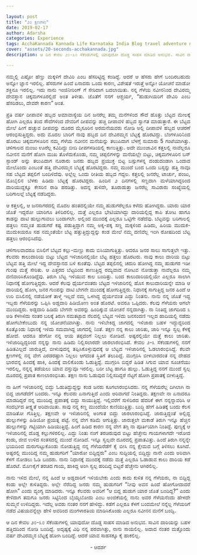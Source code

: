 ```yaml
---

layout: post
title: "೨೦ ಕ್ಷಣಗಳು"
date: 2019-02-17
author: Adarsha
categories: Experience
tags: AcchaKannada Kannada Life Karnataka India Blog travel adventure nature philosopher chikkamagaluru devirammaTemple death neardeath saavu escape
cover: "assets/20-seconds-acchakannada.jpg"
description: ಆ ದಿನ ಕೇವಲ ೨೦-೩೦ ಸೆಕೆಂಡುಗಳಲ್ಲಿ ಯಾವುದೋ ದೊಡ್ಡ ಸಾಹಸ ಮಾಡಿದ ಅನುಭವ. ಸಾವಿನ ದಾರಿಯನ್ನು ಬಹಳ ಹತ್ತಿದದಿಂದ ನೋಡಿ ಬಂದಿದ್ದೆ.

---
```



<p align ="justify">ನಮ್ಮಲ್ಲಿ ಎಷ್ಟೋ ಹೆಣ್ಣು ಮಕ್ಕಳಿಗೆ ದೇವಿರಿ ಎಂಬ ಹೆಸರಿಟ್ಟಿದ್ದ ಕಂಡಿದ್ದೆ. ಆದರೆ ಆ ಹೆಸರು ಹೇಗೆ ಬಂದಿರಬಹುದು ಅನ್ನೋ ಜ್ಞಾನ ಇರಲಿಲ್ಲ. ಹೆಸರುಗಳ ಹಿಂದೆ ಏನಾದರು ಒಂದು ಕಾರಣ, ವಿಶೇಷತೆ ಇರುತ್ತೆ ಅನ್ನೋ ಯೋಚನೆ ಮಾಡೋ ಶಕ್ತಿನೂ ಇರಲಿಲ್ಲ. ಇದು ನಾನು ಇಂಜಿನೀರಿಂಗ್ ಗೆ ಸೇರಿದಾಗ ಬದಲಾಯಿತು. ನನ್ನ ಗೆಳೆಯ ನವೀನನಿಂದ ದೇವಿರಮ್ಮ ದೇವಸ್ಥಾನ ಚಿಕ್ಕಮಗಳೂರಲ್ಲಿದೆ ಅಂತ ತಿಳೀತು. ಜೊತೆಗೆ ನನಗೆ ಆಶ್ಚರ್ಯ, “ಹುಡುಗಿಯರಿಗೆ ದೇವಿರಿ ಎಂಬ ಹೆಸರಿಡಲು, ದೇವರೇ ಕಾರಣ” ಅಂತ.</p>
<p align ="justify">ಪ್ರತಿ ವರ್ಷ ದೀಪಾವಳಿ ಹಬ್ಬದ ಅಮಾವಾಸ್ಯೆಯ ದಿನ ಜನರೆಲ್ಲ ತಮ್ಮ ಮನೆಗಳಿಂದ ಸೌದೆ ಹೊತ್ತು ಬೆಟ್ಟದ ಮೇಲಕ್ಕೆ ಹೋಗಿ ಎಲ್ಲರೂ ತಂದ ಸೌದೆಗಳಿಂದ ದೇವರಿಗೆ ದೀಪವನ್ನು ಹಚ್ಚಿ ದೀಪಾವಳಿ ಹಬ್ಬದ ಸ್ವಾಗತ ಮಾಡುತ್ತಾರೆ. ಈ ಬೆಟ್ಟದ ಮೇಲೆ ಹೀಗೆ ಹಚ್ಚುವ ದೀಪವನ್ನು ದೂರದ ಮೈಸೂರಿನ ಅರಮನೆಯವರು ನೋಡಿ ಅಲ್ಲಿ ದೀಪಾವಳಿ ಹಬ್ಬದ ಆಚರಣೆ ಆರಂಭಿಸುತ್ತಿದ್ದರು.
ಅದು ಮೊದಲ ಬಾರಿಗೆ ನಾವು ಹಬ್ಬದ ದಿನ ದೇವಿರಮ್ಮನ ಬೆಟ್ಟಕ್ಕೆ ಹೊರಟಿದ್ದು. ಬೆಂಗಳೂರಿನಿಂದ ಹೊರಟು ಚಿಕ್ಕಮಗಳೂರಿನ ನಮ್ಮ ಗೆಳೆಯ ನವೀನನ ಮನೆಯನ್ನು ತಲುಪಿದಾಗ ಬೆಳಗ್ಗೆ ಸುಮಾರು 5 ಗಂಟೆಯಾಗಿತ್ತು. ಚಳಿಗಾಲದ ಮಂಜು ಊರೆಲ್ಲ ಕವಿದಿದ್ದು ಬೀದಿ ದೀಪಗಳಡಿಯಲ್ಲಿ ಕಾಣುತ್ತಿತ್ತು. ಅದೇ ಮುಂಜಾವಿನ ಕತ್ತಲಲ್ಲಿ ನಾವೆಲ್ಲರೂ ನವೀನನ ಮನೆಗೆ ಹೋಗಿ ಮುಖ ತೊಳೆದುಕೊಂಡು, ನಮ್ಮ ಚಪ್ಪಲಿಗಳನ್ನು ಮನೆಯಲ್ಲೇ ಬಿಟ್ಟು, ಚಿಕ್ಕಮಗಳೂರಿನ ಬಸ್ ಸ್ಟಾಂಡ್ ಅನ್ನು ತಲುಪಿದಾಗ ನೂರಾರು ಜನರು ಹಬ್ಬದ ಪ್ರಯುಕ್ತ ಬಿಟ್ಟ ಬಸ್ಸುಗಳನ್ನ ದಂಡುದಂಡಾಗಿ ಒಂದಾದ ಮೇಲೊಂದು ಎಂಬಂತೆ ಹತ್ತಿ ದೇವಿರಮ್ಮನ ಬೆಟ್ಟಕ್ಕೆ ಹೊರಟಿದ್ದರು. ನಮ್ಮ ಮುಂದೆ ಬಂದ ಒಂದು ಬಸ್ಸನ್ನು ಹತ್ತಿ ನಾವೂ ಸಹ ಬೆಟ್ಟದ ತಪ್ಪಲಿಗೆ ಬಂದಿಳಿದೆವು. ಅಲ್ಲೆಲ್ಲ ಒಂದು ರೀತಿಯ ಹಬ್ಬದ ಗದ್ದಲ. ಕತ್ತಲಲ್ಲಿ ಜನರೆಲ್ಲ ಟಾರ್ಚು, ಪಂಜು, ಮೊಬೈಲಿನ ಬೆಳಕು ಹಿಡಿದು ಬೆಟ್ಟಕ್ಕೆ ಹೊರಟಿದ್ದರು. ಹಿಂದಿನ ೨ ದಿನಗಳಲ್ಲಿ ಸಣ್ಣದಾಗಿ ಮಳೆಯಾಗಿದ್ದರಿಂದ ದಾರಿಯುದ್ದಕ್ಕೂ ಕೇಸರಿನ ರಾಡಿ ಹರಡಿತ್ತು. ಅದನ್ನ ತುಳಿದೇ, ತೂರಾಡುತ್ತಾ ಜನರೆಲ್ಲ ಸಾವಿರಾರು ಸಂಖ್ಯೆಯಲ್ಲಿ ಬರಿಗಾಲಲ್ಲೆ ಬೆಟ್ಟಕ್ಕೆ ನಡೆದಿದ್ದರು.</p>
<p align ="justify">ಆ ಕತ್ತಲಲ್ಲಿ, ಆ ಜನಸಾಗರದಲ್ಲಿ ಮೊದಲ ಹಂತದಲ್ಲಿಯೇ ನಮ್ಮ ಹುಡುಗರೆಲ್ಲರೂ ಕಳೆದು ಹೋಗಿದ್ದರು. ಯಾರು ಯಾರ ಜೊತೆ ಇದ್ದರೋ ಯಾರಿಗೂ ತಿಳಿದಿರಲಿಲ್ಲ. ಮತ್ತೆ ಎಲ್ಲರೂ ಭೇಟಿಯಾಗಿದ್ದು ದಾರಿಯಲ್ಲಿದ್ದ ಕಾಪಿ ತೋಟ ಹಾಗೂ ಕಾಡನ್ನು ದಾಟಿ ಹುಲ್ಲುಗಾವಲು ಬಂದಾಗಲೇ. ಅಲ್ಲಿಂದ ಮುಂದಕ್ಕೆ ಎಲ್ಲರೂ ಒಟ್ಟಿಗೇ ನಡೆದೆವು. ಬೆಟ್ಟವನ್ನು ಬರಿಗಾಲಲ್ಲಿ ಹತ್ತಲು ನಮ್ಮಂತ ಹುಡುಗರೆ ಕಷ್ಟ ಪಡುತ್ತಿದ್ದಾಗ ನಮ್ಮ ಅಕ್ಕ-ಪಕ್ಕ ಸಣ್ಣ ಮಕ್ಕಳಿಂದ ಹಿಡಿದು, ಹಿರಿಯ ಮುದುಕ-ಮುದುಕಿಯರೂ ಸಹ ನಮ್ಮಂತೆಯೇ ಬೆಟ್ಟ ಹತ್ತುತ್ತಿದ್ದುದ್ದನ್ನು ಕಂಡ ಮೇಲೆ ನಮ್ಮ ದಣಿವೆಲ್ಲ ಇಂಗಿ ರೋಷದಿಂದ ಬೆಟ್ಟ ಹತ್ತಲು ಆರಂಭಿಸಿದೆವು.</p>
<p align ="justify">ಚಳಿಗಾಲವಾದರೂ ಬಿಸಿಲಿಗೆ ಬೆಟ್ಟದ ಕಲ್ಲು-ಮಣ್ಣು ಕಾದು ಬಿಸಿಯಾಗುತ್ತಿತ್ತು. ಆದರೂ ಜನರ ಸಾಲು ಸಾಗುತ್ತಲೇ ಇತ್ತು. ಕೆಲವರು ಕಾಲುದಾರಿಯ ಬಿಟ್ಟು ಬೆಟ್ಟದ ಇಳಿಜಾರಿನಲ್ಲಿಯೇ ಬೆಟ್ಟ ಹತ್ತಲು ಹೊರಟರು. ನಾವು ಕಾಲು ದಾರಿಯ ಬಿಟ್ಟು ಬೆಟ್ಟವ ಹತ್ತಿ ಮೇಲೆ ಇದ್ದ ದೇವಸ್ಥಾನದ ಬಳಿ ಕುಂತೆವು. ಬೆಟ್ಟದ ತಪ್ಪಲಿನಲ್ಲಿ ಚದುರಿ ಹೋಗಿದ್ದ ನಮ್ಮ ಹುಡುಗರ ಇಡೀ ಗುಂಪು ಮತ್ತೆ ಸೇರಿತು. ಆ ಎತ್ತರದ ಬೆಟ್ಟದಿಂದ ಕಾಣುತ್ತಿದ್ದ ರಮ್ಯವಾದ ನೋಟವ ನೋಡುತ್ತಾ ನಾವೆಲ್ಲರೂ ನಮ್ಮ ದಣಿವಾರಿಸಿಕೊಂಡಿದ್ದೆವು.  ತಿರುಗಿ ಬೆಟ್ಟ ಇಳಿಯುವ ಕಾಲ ಬಂದಿತ್ತು. ಬಂದ ಕಾಲುದಾರಿಯಲ್ಲಿಯೇ ಎಲ್ಲರೂ ಸಾಲಾಗಿ ನಿಧಾನಕ್ಕೆ ಹೋಗುತ್ತಿದ್ದರು. ಆದರೆ ಕೆಲವು ಧೈರ್ಯವಂತರು ಬೆಟ್ಟದ ಇಳಿಜಾರಿನಲ್ಲಿ ಹೊಸ ಕಾಲುದಾರಿಯನ್ನೇ ಮಾಡಿ ಆ ದಾರಿಯಲ್ಲಿ ಹೋಗಿ, ಜನರ ಗುಂಪನ್ನು ದಾಟಿ ಬೇಗನೇ ಮುಂದಕ್ಕೆ ಹೋಗುತ್ತಿದ್ದರು. ನಿಧಾನಕ್ಕೆ ಸಾಗುತ್ತಿದ್ದ ಜನರ ಹಿಂದೆ ಆ ಉರಿ ಬಿಸಿಲಿನಲ್ಲಿ ನಡೆಯೋಕೆ ತಾಳ್ಮೆ ಇಲ್ಲದೆ ನಮ್ಮ ಒಳಗಿದ್ದ ಧೈರ್ಯವಂತ ಎದ್ದು ನಿಂತನು. ನಾನು ನನ್ನ ಜೊತೆ ಇದ್ದ ಇಬ್ಬರು ಗೆಳೆಯರನ್ನು ಒಪ್ಪಿಸಿ ಅಡ್ಡದಾರಿ ಹಿಡಿಯೋಣ ಅಂತ ಹೊರಟೆ. ಅವರೂ ಒಪ್ಪಿದರು. ಕೆಲವು ಗೆಳೆಯರು ಆಗಲೇ ಮುಂದಿದ್ದರು. ಅಡ್ಡದಾರಿ ಹಿಡಿದು ಬೇಗನೇ ಅವರನ್ನು ಹಿಂದಿಕ್ಕುವ ಯೋಚನೆ ನನ್ನದಾಗಿತ್ತು. ನಾ ನಿಂತಿದ್ದ ಜಾಗದಿಂದ ೩ ಅಡಿ ಕೆಳಗಿಳಿದು ನಂತರ ಬಲಕ್ಕೆ ತಿರುಗಿ ಸಮತಟ್ಟಾದ ನೆಲದಲ್ಲಿ ಬೆಟ್ಟವ ಇಳಿದು ಜನಸಂದಣಿ ಇಲ್ಲದ ಹಾದಿಯಲ್ಲಿ ನಡೆದು ಹೋಗಬೇಕೆಂಬುದು ನನ್ನ ಯೋಚನೆಯಾಗಿತ್ತು. ನಾನು ಇಳಿಬೇಕಿದ್ದ ಜಾಗದಲ್ಲಿ ಇಳಿಜಾರು ಬಹಳ ಇದ್ದುದ್ದರಿಂದ ಕೂತ್ಕೊಂಡು ನಿಧಾನಕ್ಕೆ ಇಳಿದು ಸಮವಾಗಿದ್ದ ಜಾಗದಲ್ಲಿ ನಿಂತೆ. ತಕ್ಷಣ ನನ್ನ ಕಾಲು ಜಾರಿತು, ಜಾರಿ ಇನ್ನೂ ಸ್ವಲ್ಪ ಕೆಳಕ್ಕೆ ಹೋದೆ. ಆದರೂ ಹೇಗೋ ನನ್ನ ಆಯ ತಪ್ಪದಂಗೆ ನಿಲ್ಲಲು ನೋಡಿದೆ. ಅಷ್ಟರಲ್ಲಿಯೇ ಮತ್ತೆ ಕಾಲು ಜಾರಿತು. ಇಳಿಜಾರಿದ್ದಿದ್ದರಿಂದ ನನ್ನನ್ನು ನಾನು ಹಿಡಿದು ನಿಲ್ಲಿಸಲಾರದೇ ಜಾರಲಾರಂಭಿಸಿದೆ. ಕೇವಲ ೨-೩ ಸೆಕೆಂಡುಗಳಲ್ಲಿ ನನಗೆ ಹಿಡಿತವಿಲ್ಲದೆ ಜಾರುತ್ತಿದೆ, ಬೀಳುವುದನ್ನ ತಪ್ಪಿಸಿಕೊಳ್ಳುವುದಕ್ಕೆ ಆ ಬೆಟ್ಟದ ಇಳಿಜಾರಿನಲ್ಲಿ ಓಡಲಾರಂಭಿಸಿದ್ದೆ. ಕೆಲವೇ ಕ್ಷಣಗಳಲ್ಲಿ ನನ್ನ ವೇಗ ಎರಡರಷ್ಟಾಗಿ ನಿಲ್ಲಲು ಆಗದಂತ ಸ್ಥಿತಿಗೆ ತಲುಪಿದ್ದೆ. ಮುಗ್ಗರಿಸಿ ಬೀಳಬಾರದಂತ ನನ್ನ ದೇಹದ ಭಾರವನ್ನ ಹಿಂದಕ್ಕೆ ಹಾಕಿ, ಹಿಂದಕ್ಕೆ ವಾಲಿಕೊಂಡು ಓಡುತ್ತಿದ್ದೆ. ಮುಗ್ಗರಿಸಿ ಬಿದ್ದರೆ ಹಿಡಿತ ಸಿಗುವ ಯಾವ ಸೂಚನೆಯು ಇರಲಿಲ್ಲ, ನನ್ನನ್ನ ತಡೆಯಲು ಯಾವ ವಸ್ತುವೂ ಇರಲಿಲ್ಲ. ಬರೀ ಬೆಟ್ಟ ಹಾಗೂ ಹುಲ್ಲು. ಓಡುತ್ತಿದ್ದ ನನಗೆ ಮುಂದೆ ಸ್ವಲ್ಪ ದೂರದಲ್ಲಿ ಪ್ರಪಾತ ಕಾಣಲಾರಂಭಿಸಿತು. ತಕ್ಷಣ ನಾನು ಓಡುವುದ ನಿಲ್ಲಿಸದಿದ್ದರೆ ನೆಟ್ಟಗೆ ಹೋಗಿ ಪ್ರಪಾತಕ್ಕೆ ಬೀಳುತ್ತಿದ್ದೆ.</p>

<p align ="justify">ನಾ ಹೀಗೆ ಇಳಿಜಾರಿನಲ್ಲಿ ಬಿದ್ದು ಓಡುತಿದ್ದುದ್ದನ್ನು ಕಂಡ ಜನರು ಕೂಗಲಾರಂಭಿಸಿದರು. ನನ್ನ ಗೆಳೆಯರೆಲ್ಲ ದಿಗಿಲಾಗಿ ನಾ ಬಿದ್ದ ಜಾಗಡೆದೆಗೆ ಬಂದರು. ಇನ್ನೂ ಕೆಲವರು ಏನಾಗುತ್ತಿದೆ ಎಂದು ಅರಿವಾಗದೆ ನಿಂತಿದ್ದರು. ತಕ್ಷಣವೇ ನಾ ಏನಾದರೂ ಮಾಡದಿದ್ದರೆ ನನ್ನ ಮುಂದಿದ್ದ ಪ್ರಪಾತಕ್ಕೆ ಬಿದ್ದು ಸಾಯುತ್ತಿದ್ದೆ. ಇಲ್ಲಿವರೆಗೆ ಸುಳಿದಿರದ ಹೆದರಿಕೆ ಈಗ ನನ್ನನ್ನಾವರಿಸಿ ಆ ಸಂದರ್ಭದ ತೀಕ್ಷ್ಣತೆ ಅರಿವಾಯಿತು. ಸಾವು ನನ್ನ ಕಣ್ಣ ಮುಂದೆಯೇ ಕುಣಿಯುತ್ತಿತ್ತು. ಬುದ್ಧಿ ಹೇಗೆ ಹಿಡಿತಕ್ಕೆ ಬಂದು ಕೆಲಸ ಮಾಡಿತೋ ಗೊತ್ತಿಲ್ಲ. ತಕ್ಷಣವೇ ಆ ಇಳಿಜಾರಿನಲ್ಲಿ ಅಂಗಾತ ಬಿದ್ದು ಜಾರಲಾರಂಭಿಸಿದ್ದೆ. ಜಾರುತ್ತಿದ್ದಂತೆ ಅಲ್ಲಿದ್ದ ಹುಲ್ಲುಗಳನ್ನು ಹಿಡಿಯೋ ಪ್ರಯತ್ನ ಪಟ್ಟೆ. ನನ್ನ ವೇಗ ಕಡಿಮೆ ಆಗುತ್ತಿತ್ತು. ಜಾರುತ್ತಲೇ ಮಕಾಡೆ ತಿರುಗಿ ಇನ್ನೂ ಹೆಚ್ಚಿನ ಹುಲ್ಲುಗಳನ್ನು ಗಟ್ಟಿಯಾಗಿ ಹಿಡಿಯುತ್ತಿದ್ದೆ. ಹಿಂಗೆ ಹಿಡಿದ ಕಾರಣ ನನ್ನ ವೇಗ ತಗ್ಗಿ ನಾ ಪೂರ್ತಿಯಾಗಿ ನಿಂತಿದ್ದೆ. ಪುಣ್ಯಕ್ಕೆ ಆ ಇಳಿಜಾರಿನಲ್ಲಿ ದೊಡ್ಡ ಕಲ್ಲುಗಳಿರಲಿಲ್ಲ. ಎದ್ದು ನಿಂತು ನಂಗೆ ತರಚಿರುವುದ ಬಿಟ್ಟು ಹೆಚ್ಚೇನು ಗಾಯಗಳಾಗದೇ ಇರೋದ ಕಂಡು, ಜೀವ ಉಳಿದ ಸಂತಸದಲ್ಲಿ ಮುಂದೆ ನೋಡಿದೆ. ಇನ್ನೂ ಸ್ವಲ್ಪವೇ ದೂರದಲ್ಲಿ ಪ್ರಪಾತವಿತ್ತು. ಹಿಂದೆ ತಿರುಗಿ ನನ್ನನ್ನೇ ಭಯದಿಂದ ದುರುಗುಟ್ಟುಕೊಂಡು ನೋಡುತ್ತಿದ್ದ ನನ್ನ ಗೆಳೆಯರೆಡೆಗೆ ಕೈ ಬೀಸಿ ನನ್ನ ಕ್ಷೇಮದ ಬಗ್ಗೆ ತಿಳಿಸಲು ಕೂಗಿದೆ. ಅಷ್ಟರಲ್ಲಿ ಮುಂದಿದ್ದ ನಮ್ಮ ಹುಡುಗರಿಗೆ “ಯಾರೋ ಬಿದ್ದಿದ್ದರು” ಎಂಬ ಸುದ್ದಿಯಲ್ಲಿ ಬಿದ್ದಿದ್ದು ನಾನೇ ಎಂದು ಅರಿವಾಗಿ ಕೆಳಗೆ ನೋಡಲು ಓಡಿ ಬಂದರು. ನಾನು ನಿಧಾನಕ್ಕೆ ಮುಂದಕ್ಕೆ ನಡೆದು ಮತ್ತೆ ಎಲ್ಲರೂ ಓಡಾಡುವ ಕಾಲು ದಾರಿಯ ಕಡೆ ಹೊರಟೆ. ಮೊಣಕೈಗೆ ತರಚಿದ ಗಾಯ, ಹಾಕಿದ್ದ ಅಂಗಿ ಸ್ವಲ್ಪ ಹರಿದಿದ್ದ ಬಿಟ್ಟರೆ ಹೆಚ್ಚೇನು ಆಗಿರಲಿಲ್ಲ.</p>
<p align ="justify">ನಾನು ಇಳಿದ ಮೇಲೆ, ನನ್ನ ಹಿಂದೆ ಆ ಅಡ್ಡದಾರಿಗೆ ಇಳಿಯಬೇಕು ಎಂದು ಕಾದು ಕುಳಿತ ನನ್ನ ಗೆಳೆಯರು, ನಾ ಬಿದ್ದಿದ್ದ ಕಂಡು ಅಲ್ಲೇ ಕುಳಿತಿದ್ದರು. ಅಲ್ಲೇ ನೆರೆದಿದ್ದ ಜನರು ನಮ್ಮ ಹುಡುಗರಿಗೆ “ನೀವು ಅವನ ಹಿಂದೆ ಹೋಗೋದಾದರೆ ಹೋಗಿ” ಎಂದು ವ್ಯಂಗ್ಯ ಮಾಡಿದರು. ಇನ್ನೂ ಕೆಲವರು ಅವರಿಗೆ “ಆ ಬಿದ್ದ ಹುಡುಗ ಯಾರ ಜೊತೆ ಬಂದಿದ್ದ?” ಎಂದು ಕೇಳಿದಾಗ ತಮಗೂ ಜನರು ಸಿಟ್ಟಿನಿಂದ ಬೈಯ್ಯಬೋದು ಎಂಬ ಅಂಜಿಕೆಯಲ್ಲಿ ನಾನು ಅವರ ಗೆಳೆಯನೆಂದು ಹೇಳದೇ ಸುಮ್ಮನೆ ಉಳಿದಿದ್ದರು. ಇದೆಲ್ಲ ಅವರು ನಂತರ ನನಗೆ ಹೇಳಿದ್ದು. ಕಡೆಗೆ ಎಲ್ಲರೂ ಕೆಳಗೆ ಬಂದಮೇಲೆ ನನ್ನೆಲ್ಲ ಗೆಳೆಯರಿಗೆ ನಡೆದ ವಿಷಯವನ್ನೆಲ್ಲಾ ಹೇಳಿ ಅವರಿಂದ ಮಂಗಳಾರತಿಯ ಮಾಡಿಸಿಕೊಂಡು ಎಲ್ಲರೂ ನವೀನನ ಮನೆಗೆ ಬಂದ್ವಿ.</p>
<p align ="justify">ಆ ದಿನ ಕೇವಲ ೨೦-೩೦ ಸೆಕೆಂಡುಗಳಲ್ಲಿ ಯಾವುದೋ ದೊಡ್ಡ ಸಾಹಸ ಮಾಡಿದ ಅನುಭವ. ಸಾವಿನ ದಾರಿಯನ್ನು ಬಹಳ ಹತ್ತಿದದಿಂದ ನೋಡಿ ಬಂದಿದ್ದೆ. ಅದೃಷ್ಟಕ್ಕೆ ವಿಧಿ ನನ್ನ ಪರವಾಗಿತ್ತು, ನಾನು ಸಾಯಲಿಲ್ಲ. ಅದಾದ ನಂತರ ಮತ್ತೊಂದು ವರ್ಷ ದೇವಿರಮ್ಮನ ಬೆಟ್ಟಕ್ಕೆ ಹೋಗಿ ಬಂದಿದ್ದೆ. ಆದರೆ ಯಾವ ಸಾಹಸಕ್ಕೂ ಕೈ ಹಾಕಲಿಲ್ಲ.</p>
<p align ="center">- ಆದರ್ಶ</p>
